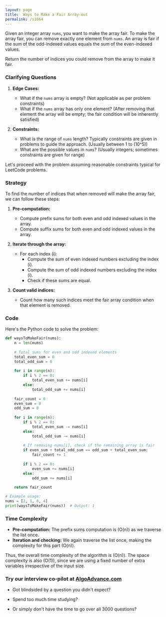 ```yaml
---
layout: page
title:  Ways to Make a Fair Array-out
permalink: /s1664
---
```

Given an integer array `nums`, you want to make the array fair. To make the array fair, you can remove exactly one element from `nums`. An array is fair if the sum of the odd-indexed values equals the sum of the even-indexed values.

Return the number of indices you could remove from the array to make it fair.

### Clarifying Questions
1. **Edge Cases:**
   - What if the `nums` array is empty? (Not applicable as per problem constraints)
   - What if the `nums` array has only one element? (After removing that element the array will be empty; the fair condition will be inherently satisfied)

2. **Constraints:**
   - What is the range of `nums` length? Typically constraints are given in problems to guide the approach. (Usually between 1 to \(10^5\))
   - What are the possible values in `nums`? (Usually integers; sometimes constraints are given for range)

Let's proceed with the problem assuming reasonable constraints typical for LeetCode problems.

### Strategy
To find the number of indices that when removed will make the array fair, we can follow these steps:

1. **Pre-computation:**
   - Compute prefix sums for both even and odd indexed values in the array. 
   - Compute suffix sums for both even and odd indexed values in the array. 

2. **Iterate through the array:**
   - For each index \(i\):
     - Compute the sum of even indexed numbers excluding the index \(i\).
     - Compute the sum of odd indexed numbers excluding the index \(i\).
     - Check if these sums are equal.

3. **Count valid indices:**
   - Count how many such indices meet the fair array condition when that element is removed.

### Code
Here's the Python code to solve the problem:

```python
def waysToMakeFair(nums):
    n = len(nums)
    
    # Total sums for even and odd indexed elements
    total_even_sum = 0
    total_odd_sum = 0
    
    for i in range(n):
        if i % 2 == 0:
            total_even_sum += nums[i]
        else:
            total_odd_sum += nums[i]
    
    fair_count = 0
    even_sum = 0
    odd_sum = 0
    
    for i in range(n):
        if i % 2 == 0:
            total_even_sum -= nums[i]
        else:
            total_odd_sum -= nums[i]
        
        # If removing nums[i], check if the remaining array is fair
        if even_sum + total_odd_sum == odd_sum + total_even_sum:
            fair_count += 1
        
        if i % 2 == 0:
            even_sum += nums[i]
        else:
            odd_sum += nums[i]
    
    return fair_count

# Example usage:
nums = [2, 1, 6, 4]
print(waysToMakeFair(nums))  # Output: 1
```

### Time Complexity
- **Pre-computation:** The prefix sums computation is \(O(n)\) as we traverse the list once.
- **Iteration and checking:** We again traverse the list once, making the complexity for this part \(O(n)\).

Thus, the overall time complexity of the algorithm is \(O(n)\). The space complexity is also \(O(1)\), since we are using a fixed number of extra variables irrespective of the input size.


### Try our interview co-pilot at [AlgoAdvance.com](https://algoAdvance.com)

- Got blindsided by a question you didn't expect?

- Spend too much time studying?

- Or simply don't have the time to go over all 3000 questions?

